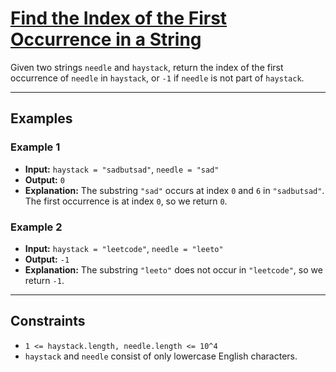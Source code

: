 # [Find the Index of the First Occurrence in a String](https://leetcode.com/problems/find-the-index-of-the-first-occurrence-in-a-string/description/)

Given two strings `needle` and `haystack`, return the index of the first occurrence of `needle` in `haystack`, or `-1` if `needle` is not part of `haystack`.

---

## Examples

### Example 1
- **Input:** `haystack = "sadbutsad"`, `needle = "sad"`
- **Output:** `0`
- **Explanation:** The substring `"sad"` occurs at index `0` and `6` in `"sadbutsad"`. The first occurrence is at index `0`, so we return `0`.

### Example 2
- **Input:** `haystack = "leetcode"`, `needle = "leeto"`
- **Output:** `-1`
- **Explanation:** The substring `"leeto"` does not occur in `"leetcode"`, so we return `-1`.

---

## Constraints
- `1 <= haystack.length, needle.length <= 10^4`
- `haystack` and `needle` consist of only lowercase English characters.
